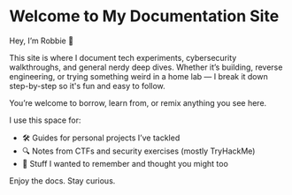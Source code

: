 # Welcome to My Documentation Site

Hey, I’m Robbie 👋

This site is where I document tech experiments, cybersecurity walkthroughs, and general nerdy deep dives. Whether it’s building, reverse engineering, or trying something weird in a home lab — I break it down step-by-step so it's fun and easy to follow.

You’re welcome to borrow, learn from, or remix anything you see here.

I use this space for:
- 🛠 Guides for personal projects I’ve tackled
- 🔍 Notes from CTFs and security exercises (mostly TryHackMe) 
- 🧠 Stuff I wanted to remember and thought you might too 

Enjoy the docs. Stay curious.

